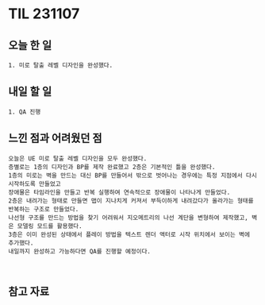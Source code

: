 TIL 231107
======


오늘 한 일
------

	1. 미로 탈출 레벨 디자인을 완성했다.




내일 할 일
------
	1. QA 진행



느낀 점과 어려웠던 점
------
```
오늘은 UE 미로 탈출 레벨 디자인을 모두 완성했다.
층별로는 1층의 디자인과 BP를 제작 완료했고 2층은 기본적인 틀을 완성했다.
1층의 미로는 벽을 만드는 대신 BP를 만들어서 밖으로 벗어나는 경우에는 특정 지점에서 다시 시작하도록 만들었고 
장애물은 타임라인을 만들고 반복 실행하여 연속적으로 장애물이 나타나게 만들었다.
2층은 내려가는 형태로 만들면 맵이 지나치게 커져서 부득이하게 내려갔다가 올라가는 형태를 반복하는 구조로 만들었다.
나선형 구조를 만드는 방법을 찾기 어려워서 지오메트리의 나선 계단을 변형하여 제작했고, 벽은 모델링 모드를 활용했다.
3층은 이미 완성된 상태에서 플레이 방법을 텍스트 렌더 액터로 시작 위치에서 보이는 벽에 추가했다.
내일까지 완성하고 가능하다면 QA를 진행할 예정이다.



```

참고 자료
------
